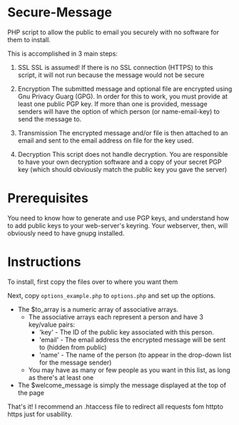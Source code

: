 Secure-Message
==============

PHP script to allow the public to email you securely with no software for them to install.

This is accomplished in 3 main steps:

1. SSL
SSL is assumed! If there is no SSL connection (HTTPS) to this script, it will not run because the message would not be secure

2. Encryption
The submitted message and optional file are encrypted using Gnu Privacy Guarg (GPG). In order for this to work, you must provide at least one public PGP key. If more than one is provided, message senders will have the option of which person (or name-email-key) to send the message to.

3. Transmission
The encrypted message and/or file is then attached to an email and sent to the email address on file for the key used.

4. Decryption
This script does not handle decryption. You are responsible to have your own decryption software and a copy of your secret PGP key (which should obviously match the public key you gave the server)

Prerequisites
=============
You need to know how to generate and use PGP keys, and understand how to add public keys to your web-server's keyring. Your webserver, then, will obviously need to have gnupg installed.

Instructions
============
To install, first copy the files over to where you want them

Next, copy `options_example.php` to `options.php` and set up the options.
  - The $to_array is a numeric array of associative arrays.
    - The associative arrays each represent a person and have 3 key/value pairs:
      - 'key' - The ID of the public key associated with this person.
      - 'email' - The email address the encrypted message will be sent to (hidden from public)
      - 'name' - The name of the person (to appear in the drop-down list for the message sender)
    - You may have as many or few people as you want in this list, as long as there's at least one
  - The $welcome_message is simply the message displayed at the top of the page

That's it! I recommend an .htaccess file to redirect all requests fom httpto https just for usability.

